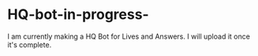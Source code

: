 # HQ-bot-in-progress-
I am currently making a HQ Bot for Lives and Answers. I will upload it once it's complete.
